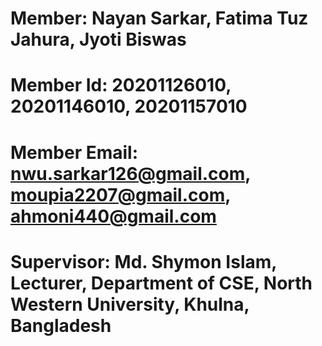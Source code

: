 # Member: Nayan Sarkar, Fatima Tuz Jahura, Jyoti Biswas
# Member Id: 20201126010, 20201146010, 20201157010
# Member Email: nwu.sarkar126@gmail.com, moupia2207@gmail.com, ahmoni440@gmail.com
# Supervisor: Md. Shymon Islam, Lecturer, Department of CSE, North Western University, Khulna, Bangladesh
